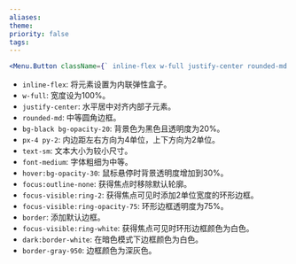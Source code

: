```yaml
---
aliases: 
theme: 
priority: false
tags:
---
```

```jsx
<Menu.Button className={` inline-flex w-full justify-center rounded-md bg-black bg-opacity-20 px-4 py-2 text-sm font-medium hover:bg-opacity-30 focus:outline-none focus-visible:ring-2 focus-visible:ring-opacity-75 border focus-visible:ring-white dark:border-white border-gray-950 `} >
```

- `inline-flex`: 将元素设置为内联弹性盒子。
- `w-full`: 宽度设为100%。
- `justify-center`: 水平居中对齐内部子元素。
- `rounded-md`: 中等圆角边框。
- `bg-black bg-opacity-20`: 背景色为黑色且透明度为20%。
- `px-4 py-2`: 内边距左右方向为4单位，上下方向为2单位。
- `text-sm`: 文本大小为较小尺寸。
- `font-medium`: 字体粗细为中等。
- `hover:bg-opacity-30`: 鼠标悬停时背景透明度增加到30%。
- `focus:outline-none`: 获得焦点时移除默认轮廓。
- `focus-visible:ring-2`: 获得焦点可见时添加2单位宽度的环形边框。
- `focus-visible:ring-opacity-75`: 环形边框透明度为75%。
- `border`: 添加默认边框。
- `focus-visible:ring-white`: 获得焦点可见时环形边框颜色为白色。
- `dark:border-white`: 在暗色模式下边框颜色为白色。
- `border-gray-950`: 边框颜色为深灰色。